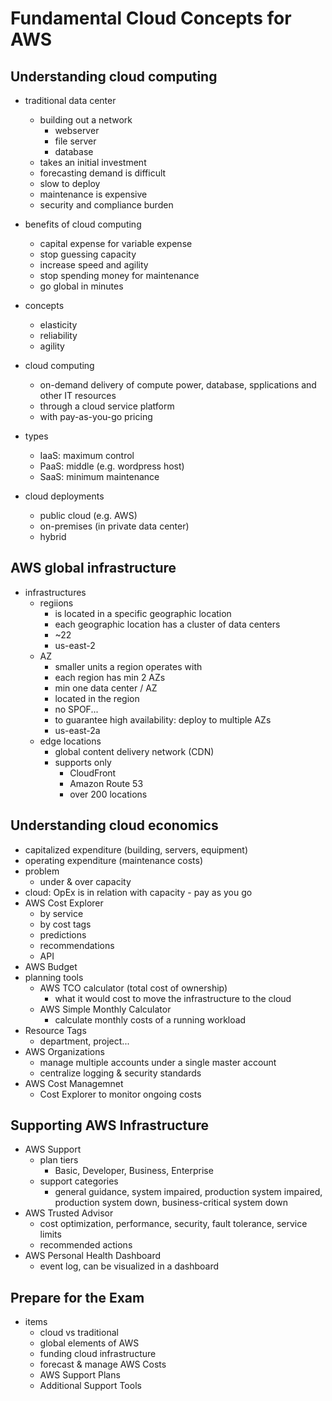 # Fundamental Cloud Concepts for AWS

## Understanding cloud computing

- traditional data center
  - building out a network
    - webserver
    - file server
    - database
  - takes an initial investment
  - forecasting demand is difficult
  - slow to deploy
  - maintenance is expensive
  - security and compliance burden

- benefits of cloud computing
  - capital expense for variable expense
  - stop guessing capacity
  - increase speed and agility
  - stop spending money for maintenance
  - go global in minutes

- concepts
  - elasticity
  - reliability
  - agility

- cloud computing
  - on-demand delivery of compute power, database, spplications and other IT resources
  - through a cloud service platform
  - with pay-as-you-go pricing

- types
  - IaaS: maximum control
  - PaaS: middle (e.g. wordpress host)
  - SaaS: minimum maintenance

- cloud deployments
  - public cloud (e.g. AWS)
  - on-premises (in private data center)
  - hybrid

## AWS global infrastructure

- infrastructures
  - regiions
    - is located in a specific geographic location
    - each geographic location has a cluster of data centers
    - ~22
    - us-east-2
  - AZ
    - smaller units a region operates with
    - each region has min 2 AZs
    - min one data center / AZ
    - located in the region
    - no SPOF...
    - to guarantee high availability: deploy to multiple AZs
    - us-east-2a
  - edge locations
    - global content delivery network (CDN)
    - supports only
      - CloudFront
      - Amazon Route 53
      - over 200 locations

## Understanding cloud economics

- capitalized expenditure (building, servers, equipment)
- operating expenditure (maintenance costs)
- problem
  - under & over capacity
- cloud: OpEx is in relation with capacity - pay as you go
- AWS Cost Explorer
  - by service
  - by cost tags
  - predictions
  - recommendations
  - API
- AWS Budget
- planning tools
  - AWS TCO calculator (total cost of ownership)
    - what it would cost to move the infrastructure to the cloud
  - AWS Simple Monthly Calculator
    - calculate monthly costs of a running workload
- Resource Tags
  - department, project...
- AWS Organizations
  - manage multiple accounts under a single master account
  - centralize logging & security standards
- AWS Cost Managemnet
  - Cost Explorer to monitor ongoing costs

## Supporting AWS Infrastructure

- AWS Support
  - plan tiers
    - Basic, Developer, Business, Enterprise
  - support categories
    - general guidance, system impaired, production system impaired, production system down, business-critical system down
- AWS Trusted Advisor
  - cost optimization, performance, security, fault tolerance, service limits
  - recommended actions
- AWS Personal Health Dashboard
  - event log, can be visualized in a dashboard

## Prepare for the Exam

- items
  - cloud vs traditional
  - global elements of AWS
  - funding cloud infrastructure
  - forecast & manage AWS Costs
  - AWS Support Plans
  - Additional Support Tools
